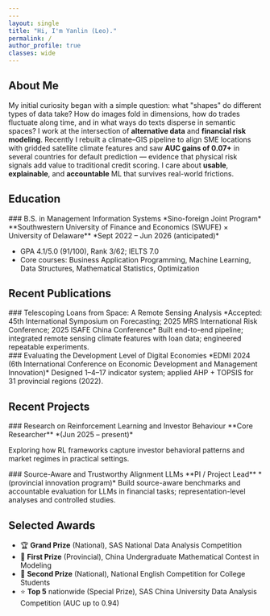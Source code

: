 ```yaml
---
---
layout: single
title: "Hi, I'm Yanlin (Leo)."
permalink: /
author_profile: true
classes: wide
---
```


## About Me

My initial curiosity began with a simple question: what "shapes" do different types of data take? How do images fold in dimensions, how do trades fluctuate along time, and in what ways do texts disperse in semantic spaces?
I work at the intersection of **alternative data** and **financial risk modeling**. Recently I rebuilt a climate–GIS pipeline to align SME locations with gridded satellite climate features and saw **AUC gains of 0.07+** in several countries for default prediction — evidence that physical risk signals add value to traditional credit scoring. I care about **usable**, **explainable**, and **accountable** ML that survives real-world frictions.

## Education

<div class="education-entry" markdown="1">
### B.S. in Management Information Systems
*Sino-foreign Joint Program*  
**Southwestern University of Finance and Economics (SWUFE) × University of Delaware**                       *Sept 2022 – Jun 2026 (anticipated)*

- GPA 4.1/5.0 (91/100), Rank 3/62; IELTS 7.0
- Core courses: Business Application Programming, Machine Learning, Data Structures, Mathematical Statistics, Optimization
</div>

## Recent Publications

<div class="publication-entry" markdown="1">
### Telescoping Loans from Space: A Remote Sensing Analysis
*Accepted: 45th International Symposium on Forecasting; 2025 MRS International Risk Conference; 2025 ISAFE China Conference*
Built end-to-end pipeline; integrated remote sensing climate features with loan data; engineered repeatable experiments.
</div>

<div class="publication-entry" markdown="1">
### Evaluating the Development Level of Digital Economies
*EDMI 2024 (6th International Conference on Economic Development and Management Innovation)*
Designed 1–4–17 indicator system; applied AHP + TOPSIS for 31 provincial regions (2022).
</div>

## Recent Projects

<div class="project-entry" markdown="1">
### Research on Reinforcement Learning and Investor Behaviour
**Core Researcher** *(Jun 2025 – present)*

Exploring how RL frameworks capture investor behavioral patterns and market regimes in practical settings.
</div>

<div class="project-entry" markdown="1">
### Source-Aware and Trustworthy Alignment LLMs
**PI / Project Lead** *(provincial innovation program)*
Build source-aware benchmarks and accountable evaluation for LLMs in financial tasks; representation-level analyses and controlled studies.
</div>

## Selected Awards

- 🏆 **Grand Prize** (National), SAS National Data Analysis Competition
- 🥇 **First Prize** (Provincial), China Undergraduate Mathematical Contest in Modeling
- 🥈 **Second Prize** (National), National English Competition for College Students
- ⭐ **Top 5** nationwide (Special Prize), SAS China University Data Analysis Competition (AUC up to 0.94)
